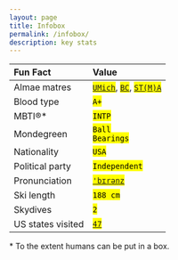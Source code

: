 ```yaml
---
layout: page
title: Infobox
permalink: /infobox/
description: key stats
---
```

| Fun Fact | Value |
| :---    | :---  |
| Almae matres | <mark><code><a href="https://twitter.com/MichiganRoss/" target="_blank">UMich</a></code></mark>, <mark><code><a href="https://twitter.com/BCPhilosophy" target="_blank">BC</a></code></mark>, <mark><code><a href="https://pb.url.lol/sta" target="_blank">ST(M)A</a></code></mark> |
| Blood type | <mark><code>A+</code></mark> |
| MBTI®* | <mark><code>INTP</code></mark> |
| Mondegreen | <mark><code>Ball Bearings</code></mark>
| Nationality | <mark><code>USA</code></mark> |
| Political party | <mark><code>Independent</code></mark> |
| Pronunciation | <mark><code><a href="/assets/audio/berens.mp3">'b&#x026A;r&#x0259;nz</a></code></mark> |
| Ski length | <mark><code>188 cm</code></mark> |
| Skydives | <mark><code>2</code></mark> |
| US states visited | <mark><code>[47](/states/)</code></mark> |

<span class="muted small">* To the extent humans can be put in a box.</span>